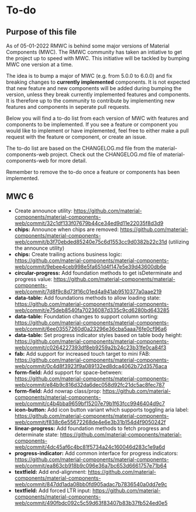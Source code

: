 # To-do

## Purpose of this file

As of 05-01-2022 RMWC is behind some major versions of Material Components (MWC). The RMWC community has taken an intiative to get the project up to speed with MWC. This initiative will be tackled by bumping MWC one version at a time.

The idea is to bump a major of MWC (e.g. from 5.0.0 to 6.0.0) and fix breaking changes to **currently implemented** components. It is not expected that new feature and new components will be added during bumping the version, unless they break currently implemented features and components. It is therefore up to the community to contribute by implementing new features and components in seperate pull requests.

Below you will find a to-do list from each version of MWC with features and components to be implemented. If you see a feature or component you would like to implement or have implemented, feel free to either make a pull request with the feature or component, or create an issue.

The to-do list are based on the CHANGELOG.md file from the material-components-web project. Check out the CHANGELOG.md file of material-components-web for more detail.

Remember to remove the to-do once a feature or components has been implemented.

## MWC 6

- Create announce utility: https://github.com/material-components/material-components-web/commit/32c1df133f07679b44ce34ed9d11e22035f8d3d9
- **chips:** Announce when chips are removed: https://github.com/material-components/material-components-web/commit/b3f70ebded85240e75c6d1553cc9d0382b22c31d (utilizing the announce utility)
- **chips:** Create trailing actions business logic: https://github.com/material-components/material-components-web/commit/9ebee4ceb998e5fa651d4f147e5e39d43600db6e
- **circular-progress:** Add foundation methods to get isDeterminate and progress value: https://github.com/material-components/material-components-web/commit/7d8f9c8d73f16c01ed4a941ab9510377a0aae219
- **data-table:** Add foundations methods to allow loading state: https://github.com/material-components/material-components-web/commit/e75deb8540fa70236087d335c9cd6280bd643285
- **data-table:** Foundation changes to support column sorting: https://github.com/material-components/material-components-web/commit/6ee03557260d0a23296e36cba5aaa76fe0cf96a6
- **data-table:** Set progress indicator styles based on table body height: https://github.com/material-components/material-components-web/commit/c0264227393df8eb9259a2b24c23b31fe0ca84f3
- **fab:** Add support for increased touch target to mini FAB: https://github.com/material-components/material-components-web/commit/0c4d8f3923f9a089132ed8dca4062b72d3576aca
- **form-field:** Add support for space-between: https://github.com/material-components/material-components-web/commit/e84b9c816d32da6dec058d92fc21dc5ac8fec787
- **form-field:** Add nowrap class/prop: https://github.com/material-components/material-components-web/commit/c4b4bba9659bf15207e79b1f63fcc9946404d9c7
- **icon-button:** Add icon button variant which supports toggling aria label: https://github.com/material-components/material-components-web/commit/f838c6e55672268de4e6e3b31b154d4f9050242f
- **linear-progress:** Add foundation methods to fetch progress and determinate state: https://github.com/material-components/material-components-web/commit/4dc45af6c4bc81f5734a24c160046d283c1e9a6d
- **progress-indicator:** Add common interface for progress indicators: https://github.com/material-components/material-components-web/commit/ea863cb918b9c096e36a7bc653d6661757e71b64
- **textfield:** Add end-alignment: https://github.com/material-components/material-components-web/commit/847dd1ada08bb0fd905adac7b7836540a0dd7e9c
- **textfield:** Add forced LTR input: https://github.com/material-components/material-components-web/commit/490fbdc092c5c59d63f83407b83b37fb524ed0e5
